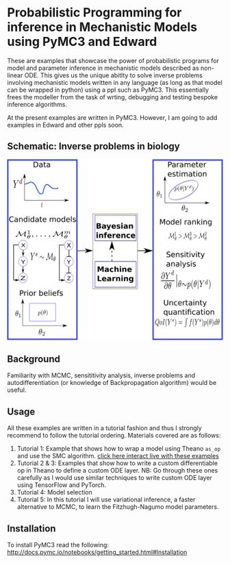 # Probabilistic Programming for inference in Mechanistic Models using PyMC3 and Edward
These are examples that showcase the power of probabilistic programs for model and parameter inference in mechanistic models described as non-linear ODE. This gives us the unique abitlty to solve inverse problems involving mechanistic models written in any language (as long as that model can be wrapped in python) using a ppl such as PyMC3. This essentially frees the modeller from the task of wrting, debugging and testing bespoke inference algorithms.

At the present examples are written in PyMC3. However, I am going to add examples in Edward and other ppls soon.
## Schematic: Inverse problems in biology
![schematic of Inverse problems](https://github.com/sanmitraghosh/P2M2/blob/master/UQ_Picture.png)
## Background

Familiarity with MCMC, sensititivity analysis, inverse problems and autodifferentiation (or knowledge of Backpropagation algorithm) would be useful.
## Usage
All these examples are written in a tutorial fashion and thus I strongly recommend to follow the tutorial ordering.
Materials covered are as follows:

1) Tutorial 1: Example that shows how to wrap a model using Theano `as_op` and use the SMC algorithm. [click here interact live with these examples](https://mybinder.org/v2/gh/sanmitraghosh/P2M2/master)
2) Tutorial 2 & 3: Examples that show how to write a custom differentiable op in Theano to define a custom ODE layer. NB: Go through these ones carefully as I would use similar techniques to write custom ODE layer using TensorFlow and PyTorch.
3) Tutorial 4: Model selection 
4) Tutorial 5: In this tutorial I will use variational inference, a faster alternative to MCMC, to learn the Fitzhugh-Nagumo model parameters. 

## Installation
To install PyMC3 read the following:
http://docs.pymc.io/notebooks/getting_started.html#Installation
